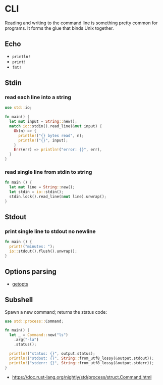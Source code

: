 # CLI
Reading and writing to the command line is something pretty common for
programs. It forms the glue that binds Unix together.

## Echo
- `println!`
- `print!`
- `fmt!`

## Stdin
### read each line into a string
```rs
use std::io;

fn main() {
  let mut input = String::new();
  match io::stdin().read_line(&mut input) {
    Ok(n) => {
      println!("{} bytes read", n);
      println!("{}", input);
    }
    Err(err) => println!("error: {}", err),
  }
}
```

### read single line from stdin to string
```rust
fn main () {
  let mut line = String::new();
  let stdin = io::stdin();
  stdin.lock().read_line(&mut line).unwrap();
}
```

## Stdout
### print single line to stdout no newline
```rust
fn main () {
  print!("minutes: ");
  io::stdout().flush().unwrap();
}
```

## Options parsing
- [getopts](https://github.com/rust-lang-nursery/getopts)

## Subshell
Spawn a new command; returns the status code:
```rust
use std::process::Command;

fn main() {
  let _ = Command::new("ls")
    .arg("-la")
    .status();

  println!("status: {}", output.status);
  println!("stdout: {}", String::from_utf8_lossy(&output.stdout));
  println!("stderr: {}", String::from_utf8_lossy(&output.stderr));
}
```
- https://doc.rust-lang.org/nightly/std/process/struct.Command.html
